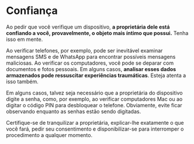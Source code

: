 # Confiança

Ao pedir que você verifique um dispositivo, **a proprietária dele está confiando a você, provavelmente, o objeto mais íntimo que possui.** Tenha isso em mente.

Ao verificar telefones, por exemplo, pode ser inevitável examinar mensagens SMS e de WhatsApp para encontrar possíveis mensagens maliciosas. Ao verificar os computadores, você pode se deparar com documentos e fotos pessoais. Em alguns casos, **analisar esses dados armazenados pode ressuscitar experiências traumáticas**. Esteja atenta a isso também.

Em alguns casos, talvez seja necessário que a proprietária do dispositivo digite a senha, como, por exemplo, ao verificar computadores Mac ou ao digitar o código PIN para desbloquear o telefone. Obviamente, evite ficar observando enquanto as senhas estão sendo digitadas.

Certifique-se de tranquilizar a proprietária, explicar-lhe exatamente o que você fará, pedir seu consentimento e disponibilizar-se para interromper o procedimento a qualquer momento.
